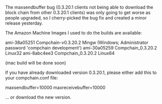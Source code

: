 The maxsendbuffer bug (0.3.20.1 clients not being able to download the block chain from other 0.3.20.1 clients) was only going to get
worse as people upgraded, so I cherry-picked the bug fix and created a minor release yesterday.

The Amazon Machine Images I used to do the builds are available:

  ami-38a05251   Compchain-v0.3.20.2 Mingw    (Windows; Administrator password 'compchain development')
  ami-30a05259   Compchain_0.3.20.2 Linux32
  ami-8abc4ee3   Compchain_0.3.20.2 Linux64

(mac build will be done soon)

If you have already downloaded version 0.3.20.1, please either add this to your compchain.conf file:

  maxsendbuffer=10000
  maxreceivebuffer=10000

... or download the new version.
